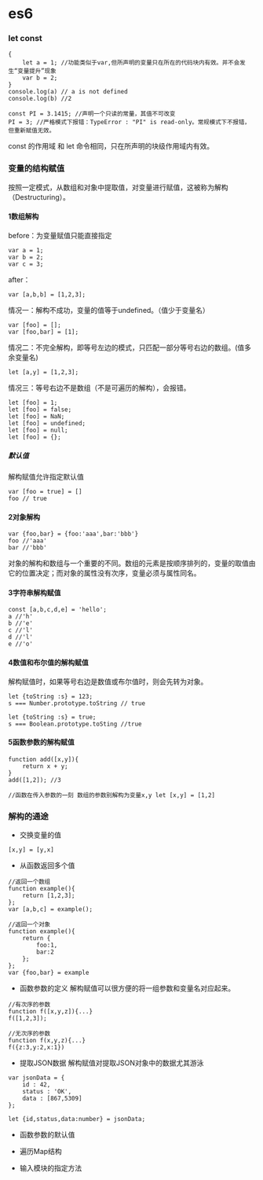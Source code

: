 # es6

### let const

```
{
    let a = 1; //功能类似于var,但所声明的变量只在所在的代码块内有效。并不会发生“变量提升”现象
    var b = 2;
}
console.log(a) // a is not defined
console.log(b) //2

const PI = 3.1415; //声明一个只读的常量，其值不可改变
PI = 3; //严格模式下报错：TypeError : "PI" is read-only。常规模式下不报错，但重新赋值无效。
```

const 的作用域 和 let 命令相同，只在所声明的块级作用域内有效。

### 变量的结构赋值
按照一定模式，从数组和对象中提取值，对变量进行赋值，这被称为解构（Destructuring）。

#### 1数组解构
before：为变量赋值只能直接指定
```
var a = 1;
var b = 2;
var c = 3;
```
after：
```
var [a,b,b] = [1,2,3];
```
情况一：解构不成功，变量的值等于undefined。（值少于变量名）
```
var [foo] = [];
var [foo,bar] = [1];
```
情况二：不完全解构，即等号左边的模式，只匹配一部分等号右边的数组。(值多余变量名)
```
let [a,y] = [1,2,3];
```
情况三：等号右边不是数组（不是可遍历的解构），会报错。
```
let [foo] = 1;
let [foo] = false;
let [foo] = NaN;
let [foo] = undefined;
let [foo] = null;
let [foo] = {};
```

##### 默认值
解构赋值允许指定默认值
```
var [foo = true] = []
foo // true
```

#### 2对象解构
```
var {foo,bar} = {foo:'aaa',bar:'bbb'}
foo //'aaa'
bar //'bbb'
```
对象的解构和数组与一个重要的不同。数组的元素是按顺序排列的，变量的取值由它的位置决定；而对象的属性没有次序，变量必须与属性同名。

#### 3字符串解构赋值
```
const [a,b,c,d,e] = 'hello';
a //'h'
b //'e'
c //'l'
d //'l'
e //'o'
```

#### 4数值和布尔值的解构赋值
解构赋值时，如果等号右边是数值或布尔值时，则会先转为对象。
```
let {toString :s} = 123;
s === Number.prototype.toString // true

let {toString :s} = true;
s === Boolean.prototype.toSting //true
```

#### 5函数参数的解构赋值
```
function add([x,y]){
    return x + y;
}
add([1,2]); //3

//函数在传入参数的一刻 数组的参数别解构为变量x,y let [x,y] = [1,2]
```

### 解构的通途
- 交换变量的值
```
[x,y] = [y,x]
```
- 从函数返回多个值
```
//返回一个数组
function example(){
    return [1,2,3];
};
var [a,b,c] = example();

//返回一个对象
function example(){
    return {
        foo:1,
        bar:2
    };
};
var {foo,bar} = example
```
- 函数参数的定义
    解构赋值可以很方便的将一组参数和变量名对应起来。
```
//有次序的参数
function f([x,y,z]){...}
f([1,2,3]);

//无次序的参数
function f(x,y,z){...}
f({z:3,y:2,x:1})
```
- 提取JSON数据
    解构赋值对提取JSON对象中的数据尤其游泳
```
var jsonData = {
    id : 42,
    status : 'OK',
    data : [867,5309]
};

let {id,status,data:number} = jsonData;
```

- 函数参数的默认值

- 遍历Map结构

- 输入模块的指定方法